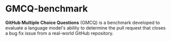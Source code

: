 # GMCQ-benchmark

**GitHub Multiple Choice Questions** (GMCQ) is a benchmark developed to evaluate a language model's ability to determine the pull request that closes a bug fix issue from a real-world GitHub repository.
